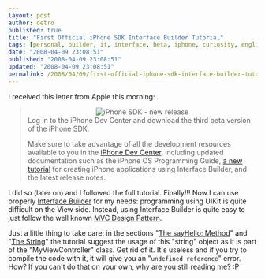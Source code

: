 ```yaml
---
layout: post
author: detro
published: true
title: "First Official iPhone SDK Interface Builder Tutorial"
tags: [personal, builder, it, interface, beta, iphone, curiosity, english, release, tutorial, sdk]
date: "2008-04-09 23:08:51"
published: "2008-04-09 23:08:51"
updated: "2008-04-09 23:08:51"
permalink: /2008/04/09/first-official-iphone-sdk-interface-builder-tutorial/
---
```


I received this letter from Apple this morning:
<blockquote>
<div align="center"><img src="http://www.macdailynews.com/gfx/article_gfx/080327_iphone_sdk_beta2.jpg" alt="iPhone SDK - new release" /></div>
Log in to the iPhone Dev Center and download the third beta version of the iPhone SDK.

Make sure to take advantage of all the development resources available to you in the <a href="http://developer.apple.com/iphone/">iPhone Dev Center</a>, including updated documentation such as the iPhone OS Programming Guide, <a href="http://developer.apple.com/iphone/library/documentation/iPhone/Conceptual/iPhone101/Articles/chapter_1000_section_1.html">a new tutorial</a> for creating iPhone applications using Interface Builder, and the latest release notes.
</blockquote>

I did so (later on) and I followed the full tutorial.
Finally!!!
Now I can use properly <a href="http://en.wikipedia.org/wiki/Interface_Builder">Interface Builder</a> for my needs: programming using UIKit is quite difficult on the View side. Instead, using Interface Builder is quite easy to just follow the well known <a href="http://en.wikipedia.org/wiki/Model-view-controller">MVC Design Pattern</a>.

Just a little thing to take care: in the sections "<a href="http://developer.apple.com/iphone/library/documentation/iPhone/Conceptual/iPhone101/Articles/chapter_6_section_2.html#//apple_ref/doc/uid/TP40007514-CH8-SW2">The sayHello: Method</a>" and "<a href="http://developer.apple.com/iphone/library/documentation/iPhone/Conceptual/iPhone101/Articles/chapter_6_section_4.html#//apple_ref/doc/uid/TP40007514-CH8-SW6">The String</a>" the tutorial suggest the usage of this "string" object as it is part of the "MyViewController" class. Get rid of it. It's useless and if you try to compile the code with it, it will give you an "<code>undefined reference</code>" error.
How? If you can't do that on your own, why are you still reading me? :P

